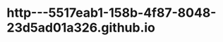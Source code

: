 http---5517eab1-158b-4f87-8048-23d5ad01a326.github.io
=====================================================
